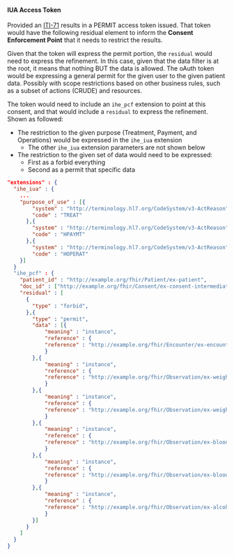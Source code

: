 #### IUA Access Token

Provided an [ITI-71](other.html#updates-to-iti-71) results in a PERMIT access token issued. That token would have the following residual element to inform the **Consent Enforcement Point** that it needs to restrict the results.

Given that the token will express the permit portion, the `residual` would need to express the refinement. In this case, given that the data filter is at the root, it means that nothing BUT the data is allowed. The oAuth token would be expressing a general permit for the given user to the given patient data. Possibly with scope restrictions based on other business rules, such as a subset of actions (CRUDE) and resources.

The token would need to include an `ihe_pcf` extension to point at this consent, and that would include a `residual` to express the refinement. Shown as followed:

- The restriction to the given purpose (Treatment, Payment, and Operations) would be expressed in the `ihe_iua` extension
  - The other `ihe_iua` extension parameters are not shown below
- The restriction to the given set of data would need to be expressed:
  - First as a forbid everything
  - Second as a permit that specific data

```json
"extensions" : {
  "ihe_iua" : {
    ...
    "purpose_of_use" : [{
        "system" : "http://terminology.hl7.org/CodeSystem/v3-ActReason",
        "code" : "TREAT"
      },{
        "system" : "http://terminology.hl7.org/CodeSystem/v3-ActReason",
        "code" : "HPAYMT"
      },{
        "system" : "http://terminology.hl7.org/CodeSystem/v3-ActReason",
        "code" : "HOPERAT"
    }]
  }
  "ihe_pcf" : {
    "patient_id" : "http://example.org/fhir/Patient/ex-patient",
    "doc_id" : ["http://example.org/fhir/Consent/ex-consent-intermediate-data"],
    "residual" : [
      {
        "type" : "forbid",
      },{
        "type" : "permit",
        "data" : [{
            "meaning" : "instance",
            "reference" : {
            "reference" : "http://example.org/fhir/Encounter/ex-encounter"
            }
        },{
            "meaning" : "instance",
            "reference" : {
            "reference" : "http://example.org/fhir/Observation/ex-weight-stone"
            }
        },{
            "meaning" : "instance",
            "reference" : {
            "reference" : "http://example.org/fhir/Observation/ex-weight"
            }
        },{
            "meaning" : "instance",
            "reference" : {
            "reference" : "http://example.org/fhir/Observation/ex-bloodPressure"
            }
        },{
            "meaning" : "instance",
            "reference" : {
            "reference" : "http://example.org/fhir/Observation/ex-bloodSugar"
            }
        },{
            "meaning" : "instance",
            "reference" : {
            "reference" : "http://example.org/fhir/Observation/ex-alcoholUse"
            }
        }]
      }
    ]
  }
}
```
